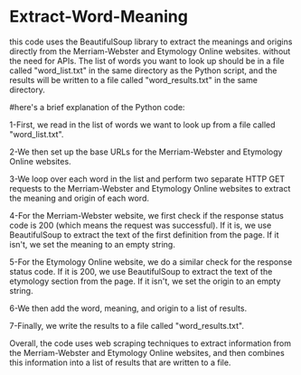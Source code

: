 # Extract-Word-Meaning
this code uses the BeautifulSoup library to extract the meanings and origins directly from the Merriam-Webster and Etymology Online websites.
 without the need for APIs. The list of words you want to look up should be in a file called "word_list.txt" in the same directory as the Python script, and the results will be written to a file called "word_results.txt" in the same directory.
 
 #here's a brief explanation of the Python code:
 
1-First, we read in the list of words we want to look up from a file called "word_list.txt".

2-We then set up the base URLs for the Merriam-Webster and Etymology Online websites.

3-We loop over each word in the list and perform two separate HTTP GET requests to the Merriam-Webster and Etymology Online websites to extract the meaning and origin of each word.

4-For the Merriam-Webster website, we first check if the response status code is 200 (which means the request was successful). If it is, we use BeautifulSoup to extract the text of the first definition from the page. If it isn't, we set the meaning to an empty string.

5-For the Etymology Online website, we do a similar check for the response status code. If it is 200, we use BeautifulSoup to extract the text of the etymology section from the page. If it isn't, we set the origin to an empty string.

6-We then add the word, meaning, and origin to a list of results.

7-Finally, we write the results to a file called "word_results.txt".

Overall, the code uses web scraping techniques to extract information from the Merriam-Webster and Etymology Online websites, and then combines this information into a list of results that are written to a file.
